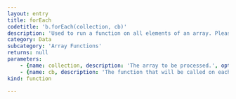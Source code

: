 ```yaml
---
layout: entry
title: forEach
codetitle: 'b.forEach(collection, cb)'
description: 'Used to run a function on all elements of an array. Please note the existance of the convenience methods b.stories(), b.paragraphs(), b.lines(), b.words() and b.characters() that are used to iterate through all instances of the given type in the given document.'
category: Data
subcategory: 'Array Functions'
returns: null
parameters:
    - {name: collection, description: 'The array to be processed.', optional: false, type: [Array]}
    - {name: cb, description: 'The function that will be called on each element. The call will be like function(item,i) where i is the current index of the item within the array.', optional: false, type: [Function]}
kind: function

---
```

